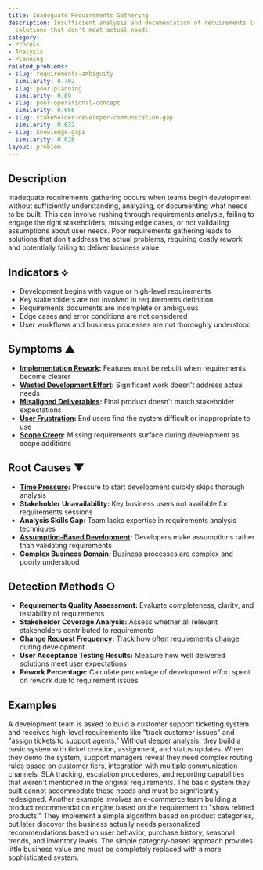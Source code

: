 ```yaml
---
title: Inadequate Requirements Gathering
description: Insufficient analysis and documentation of requirements leads to building
  solutions that don't meet actual needs.
category:
- Process
- Analysis
- Planning
related_problems:
- slug: requirements-ambiguity
  similarity: 0.702
- slug: poor-planning
  similarity: 0.69
- slug: poor-operational-concept
  similarity: 0.666
- slug: stakeholder-developer-communication-gap
  similarity: 0.632
- slug: knowledge-gaps
  similarity: 0.626
layout: problem
---
```


## Description

Inadequate requirements gathering occurs when teams begin development without sufficiently understanding, analyzing, or documenting what needs to be built. This can involve rushing through requirements analysis, failing to engage the right stakeholders, missing edge cases, or not validating assumptions about user needs. Poor requirements gathering leads to solutions that don't address the actual problems, requiring costly rework and potentially failing to deliver business value.

## Indicators ⟡

- Development begins with vague or high-level requirements
- Key stakeholders are not involved in requirements definition
- Requirements documents are incomplete or ambiguous
- Edge cases and error conditions are not considered
- User workflows and business processes are not thoroughly understood

## Symptoms ▲

- **[Implementation Rework](implementation-rework.md):** Features must be rebuilt when requirements become clearer
- **[Wasted Development Effort](wasted-development-effort.md):** Significant work doesn't address actual needs
- **[Misaligned Deliverables](misaligned-deliverables.md):** Final product doesn't match stakeholder expectations
- **[User Frustration](user-frustration.md):** End users find the system difficult or inappropriate to use
- **[Scope Creep](scope-creep.md):** Missing requirements surface during development as scope additions

## Root Causes ▼

- **[Time Pressure](time-pressure.md):** Pressure to start development quickly skips thorough analysis
- **Stakeholder Unavailability:** Key business users not available for requirements sessions
- **Analysis Skills Gap:** Team lacks expertise in requirements analysis techniques
- **[Assumption-Based Development](assumption-based-development.md):** Developers make assumptions rather than validating requirements
- **Complex Business Domain:** Business processes are complex and poorly understood

## Detection Methods ○

- **Requirements Quality Assessment:** Evaluate completeness, clarity, and testability of requirements
- **Stakeholder Coverage Analysis:** Assess whether all relevant stakeholders contributed to requirements
- **Change Request Frequency:** Track how often requirements change during development
- **User Acceptance Testing Results:** Measure how well delivered solutions meet user expectations
- **Rework Percentage:** Calculate percentage of development effort spent on rework due to requirement issues

## Examples

A development team is asked to build a customer support ticketing system and receives high-level requirements like "track customer issues" and "assign tickets to support agents." Without deeper analysis, they build a basic system with ticket creation, assignment, and status updates. When they demo the system, support managers reveal they need complex routing rules based on customer tiers, integration with multiple communication channels, SLA tracking, escalation procedures, and reporting capabilities that weren't mentioned in the original requirements. The basic system they built cannot accommodate these needs and must be significantly redesigned. Another example involves an e-commerce team building a product recommendation engine based on the requirement to "show related products." They implement a simple algorithm based on product categories, but later discover the business actually needs personalized recommendations based on user behavior, purchase history, seasonal trends, and inventory levels. The simple category-based approach provides little business value and must be completely replaced with a more sophisticated system.